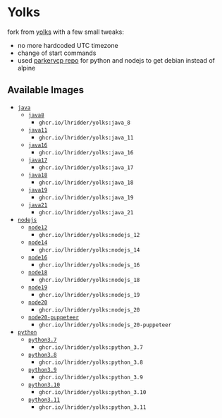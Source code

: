 # Yolks

fork from [yolks](https://github.com/pterodactyl/yolks) with a few small tweaks:
- no more hardcoded UTC timezone
- change of start commands
- used [parkervcp repo](https://github.com/parkervcp/yolks) for python and nodejs to get debian instead of alpine

## Available Images

* [`java`](https://github.com/lhridder/yolks/tree/master/java)
  * [`java8`](https://github.com/lhridder/yolks/tree/master/java/8)
    * `ghcr.io/lhridder/yolks:java_8`
  * [`java11`](https://github.com/lhridder/yolks/tree/master/java/11)
    * `ghcr.io/lhridder/yolks:java_11`
  * [`java16`](https://github.com/lhridder/yolks/tree/master/java/16)
    * `ghcr.io/lhridder/yolks:java_16`
  * [`java17`](https://github.com/lhridder/yolks/tree/master/java/17)
    * `ghcr.io/lhridder/yolks:java_17`
  * [`java18`](https://github.com/lhridder/yolks/tree/master/java/18)
    * `ghcr.io/lhridder/yolks:java_18`
  * [`java19`](https://github.com/lhridder/yolks/tree/master/java/19)
    * `ghcr.io/lhridder/yolks:java_19`
  * [`java21`](https://github.com/lhridder/yolks/tree/master/java/21)
    * `ghcr.io/lhridder/yolks:java_21`
* [`nodejs`](https://github.com/lhridder/yolks/tree/master/nodejs)
  * [`node12`](https://github.com/lhridder/yolks/tree/master/nodejs/12)
    * `ghcr.io/lhridder/yolks:nodejs_12`
  * [`node14`](https://github.com/lhridder/yolks/tree/master/nodejs/14)
    * `ghcr.io/lhridder/yolks:nodejs_14`
  * [`node16`](https://github.com/lhridder/yolks/tree/master/nodejs/16)
    * `ghcr.io/lhridder/yolks:nodejs_16`
  * [`node18`](https://github.com/lhridder/yolks/tree/master/nodejs/18)
    * `ghcr.io/lhridder/yolks:nodejs_18`
  * [`node19`](https://github.com/lhridder/yolks/tree/master/nodejs/19)
    * `ghcr.io/lhridder/yolks:nodejs_19`
  * [`node20`](https://github.com/lhridder/yolks/tree/master/nodejs/20)
    * `ghcr.io/lhridder/yolks:nodejs_20`
  * [`node20-puppeteer`](https://github.com/lhridder/yolks/tree/master/nodejs/20-puppeteer)
    * `ghcr.io/lhridder/yolks:nodejs_20-puppeteer`
* [`python`](https://github.com/lhridder/yolks/tree/master/python)
  * [`python3.7`](https://github.com/lhridder/yolks/tree/master/python/3.7)
    * `ghcr.io/lhridder/yolks:python_3.7`
  * [`python3.8`](https://github.com/lhridder/yolks/tree/master/python/3.8)
    * `ghcr.io/lhridder/yolks:python_3.8`
  * [`python3.9`](https://github.com/lhridder/yolks/tree/master/python/3.9)
    * `ghcr.io/lhridder/yolks:python_3.9`
  * [`python3.10`](https://github.com/lhridder/yolks/tree/master/python/3.10)
    * `ghcr.io/lhridder/yolks:python_3.10`
  * [`python3.11`](https://github.com/lhridder/yolks/tree/master/python/3.11)
    * `ghcr.io/lhridder/yolks:python_3.11`
